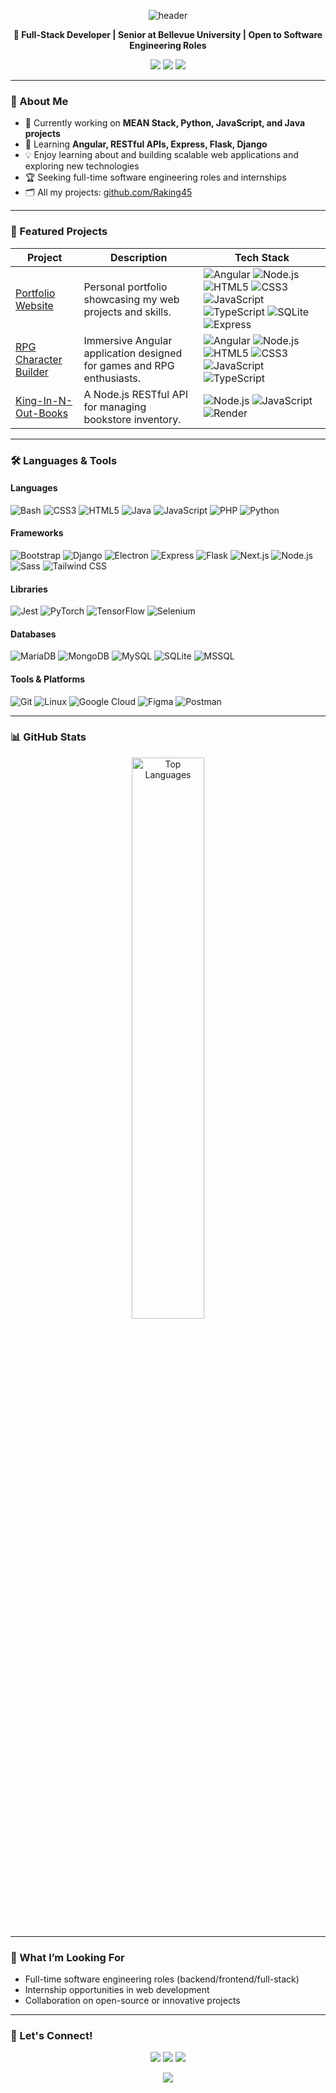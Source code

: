 <p align="center">
  <img src="https://capsule-render.vercel.app/api?type=waving&color=0:2B5BBD,100:130F40&height=180&section=header&text=Hi%20👋,%20I'm%20Robert%20King&fontSize=40&fontAlignY=35&desc=Web%20Developer%20%7C%20CIS%20Student%20%7C%20Tech%20Enthusiast&descSize=20&descAlign=62" alt="header"/>
</p>

<p align="center">
  <b>🚀 Full-Stack Developer | Senior at Bellevue University | Open to Software Engineering Roles</b>
</p>

<p align="center">
  <a href="mailto:rkdevstudio.com@gmail.com"><img src="https://img.shields.io/badge/Email-rkdevstudio.com@gmail.com-blue?style=flat-square&logo=gmail"></a>
  <a href="https://linkedin.com/in/robert-king-2301b11ba"><img src="https://img.shields.io/badge/LinkedIn-Robert%20King-0077B5?style=flat-square&logo=linkedin"></a>
  <a href="https://github.com/Raking45"><img src="https://img.shields.io/badge/GitHub-Raking45-181717?style=flat-square&logo=github"></a>
</p>

---

### 👋 About Me

- 🔭 Currently working on **MEAN Stack, Python, JavaScript, and Java projects**
- 🌱 Learning **Angular, RESTful APIs, Express, Flask, Django**
- 💡 Enjoy learning about and building scalable web applications and exploring new technologies
- 🏆 Seeking full-time software engineering roles and internships
- 🗂️ All my projects: [github.com/Raking45](https://github.com/Raking45)

---

### 🌟 Featured Projects

| Project | Description | Tech Stack |
| ------- | ----------- | ---------- |
| [Portfolio Website](https://github.com/Raking45/portfolio) | Personal portfolio showcasing my web projects and skills. | <img src="https://img.shields.io/badge/Angular-18-DD0031?style=for-the-badge&logo=angular&logoColor=white" alt="Angular"/> <img src="https://img.shields.io/badge/Node.js-20-339933?style=for-the-badge&logo=nodedotjs&logoColor=white" alt="Node.js"/> <img src="https://img.shields.io/badge/HTML5-E34F26?style=for-the-badge&logo=html5&logoColor=white" alt="HTML5"/> <img src="https://img.shields.io/badge/CSS3-1572B6?style=for-the-badge&logo=css3&logoColor=white" alt="CSS3"/> <img src="https://img.shields.io/badge/JavaScript-F7DF1E?style=for-the-badge&logo=javascript&logoColor=black" alt="JavaScript"/> <img src="https://img.shields.io/badge/TypeScript-3178C6?style=for-the-badge&logo=typescript&logoColor=white" alt="TypeScript"/> <img src="https://img.shields.io/badge/SQLite-003B57?style=for-the-badge&logo=sqlite&logoColor=white" alt="SQLite"/> <img src="https://img.shields.io/badge/Express-000000?style=for-the-badge&logo=express&logoColor=white" alt="Express"/> |
| [RPG Character Builder](https://github.com/Raking45/rpg-character-builder) | Immersive Angular application designed for games and RPG enthusiasts. | <img src="https://img.shields.io/badge/Angular-18-DD0031?style=for-the-badge&logo=angular&logoColor=white" alt="Angular"/> <img src="https://img.shields.io/badge/Node.js-20-339933?style=for-the-badge&logo=nodedotjs&logoColor=white" alt="Node.js"/> <img src="https://img.shields.io/badge/HTML5-E34F26?style=for-the-badge&logo=html5&logoColor=white" alt="HTML5"/> <img src="https://img.shields.io/badge/CSS3-1572B6?style=for-the-badge&logo=css3&logoColor=white" alt="CSS3"/> <img src="https://img.shields.io/badge/JavaScript-F7DF1E?style=for-the-badge&logo=javascript&logoColor=black" alt="JavaScript"/> <img src="https://img.shields.io/badge/TypeScript-3178C6?style=for-the-badge&logo=typescript&logoColor=white" alt="TypeScript"/> |
| [King-In-N-Out-Books](https://github.com/Raking45/king-in-n-out-books) | A Node.js RESTful API for managing bookstore inventory. | <img src="https://img.shields.io/badge/Node.js-339933?style=for-the-badge&logo=nodedotjs&logoColor=white" alt="Node.js"/> <img src="https://img.shields.io/badge/JavaScript-F7DF1E?style=for-the-badge&logo=javascript&logoColor=black" alt="JavaScript"/> <img src="https://img.shields.io/badge/Render-46E3B7?style=for-the-badge&logo=render&logoColor=black" alt="Render"/> |

---

### 🛠️ Languages & Tools

#### Languages
<p>
  <img src="https://img.shields.io/badge/Bash-4EAA25?style=for-the-badge&logo=gnubash&logoColor=white" alt="Bash"/>
  <img src="https://img.shields.io/badge/CSS3-1572B6?style=for-the-badge&logo=css3&logoColor=white" alt="CSS3"/>
  <img src="https://img.shields.io/badge/HTML5-E34F26?style=for-the-badge&logo=html5&logoColor=white" alt="HTML5"/>
  <img src="https://img.shields.io/badge/Java-007396?style=for-the-badge&logo=java&logoColor=white" alt="Java"/>
  <img src="https://img.shields.io/badge/JavaScript-F7DF1E?style=for-the-badge&logo=javascript&logoColor=black" alt="JavaScript"/>
  <img src="https://img.shields.io/badge/PHP-777BB4?style=for-the-badge&logo=php&logoColor=white" alt="PHP"/>
  <img src="https://img.shields.io/badge/Python-3776AB?style=for-the-badge&logo=python&logoColor=white" alt="Python"/>
</p>

#### Frameworks
<p>
  <img src="https://img.shields.io/badge/Bootstrap-7952B3?style=for-the-badge&logo=bootstrap&logoColor=white" alt="Bootstrap"/>
  <img src="https://img.shields.io/badge/Django-092E20?style=for-the-badge&logo=django&logoColor=white" alt="Django"/>
  <img src="https://img.shields.io/badge/Electron-47848F?style=for-the-badge&logo=electron&logoColor=white" alt="Electron"/>
  <img src="https://img.shields.io/badge/Express.js-000000?style=for-the-badge&logo=express&logoColor=white" alt="Express"/>
  <img src="https://img.shields.io/badge/Flask-000000?style=for-the-badge&logo=flask&logoColor=white" alt="Flask"/>
  <img src="https://img.shields.io/badge/Next.js-000000?style=for-the-badge&logo=nextdotjs&logoColor=white" alt="Next.js"/>
  <img src="https://img.shields.io/badge/Node.js-339933?style=for-the-badge&logo=nodedotjs&logoColor=white" alt="Node.js"/>
  <img src="https://img.shields.io/badge/Sass-CC6699?style=for-the-badge&logo=sass&logoColor=white" alt="Sass"/>
  <img src="https://img.shields.io/badge/Tailwind_CSS-38B2AC?style=for-the-badge&logo=tailwind-css&logoColor=white" alt="Tailwind CSS"/>
</p>

#### Libraries
<p>
  <img src="https://img.shields.io/badge/Jest-C21325?style=for-the-badge&logo=jest&logoColor=white" alt="Jest"/>
  <img src="https://img.shields.io/badge/PyTorch-EE4C2C?style=for-the-badge&logo=pytorch&logoColor=white" alt="PyTorch"/>
  <img src="https://img.shields.io/badge/TensorFlow-FF6F00?style=for-the-badge&logo=tensorflow&logoColor=white" alt="TensorFlow"/>
  <img src="https://img.shields.io/badge/Selenium-43B02A?style=for-the-badge&logo=selenium&logoColor=white" alt="Selenium"/>
</p>

#### Databases
<p>
  <img src="https://img.shields.io/badge/MariaDB-003545?style=for-the-badge&logo=mariadb&logoColor=white" alt="MariaDB"/>
  <img src="https://img.shields.io/badge/MongoDB-47A248?style=for-the-badge&logo=mongodb&logoColor=white" alt="MongoDB"/>
  <img src="https://img.shields.io/badge/MySQL-4479A1?style=for-the-badge&logo=mysql&logoColor=white" alt="MySQL"/>
  <img src="https://img.shields.io/badge/SQLite-003B57?style=for-the-badge&logo=sqlite&logoColor=white" alt="SQLite"/>
  <img src="https://img.shields.io/badge/Microsoft_SQL_Server-CC2927?style=for-the-badge&logo=microsoftsqlserver&logoColor=white" alt="MSSQL"/>
</p>

#### Tools & Platforms
<p>
  <img src="https://img.shields.io/badge/Git-F05032?style=for-the-badge&logo=git&logoColor=white" alt="Git"/>
  <img src="https://img.shields.io/badge/Linux-FCC624?style=for-the-badge&logo=linux&logoColor=black" alt="Linux"/>
  <img src="https://img.shields.io/badge/Google_Cloud-4285F4?style=for-the-badge&logo=googlecloud&logoColor=white" alt="Google Cloud"/>
  <img src="https://img.shields.io/badge/Figma-F24E1E?style=for-the-badge&logo=figma&logoColor=white" alt="Figma"/>
  <img src="https://img.shields.io/badge/Postman-FF6C37?style=for-the-badge&logo=postman&logoColor=white" alt="Postman"/>
</p>

---

### 📊 GitHub Stats

<p align="center">
  <img src="https://github-readme-stats.vercel.app/api/top-langs/?username=Raking45&layout=compact&theme=chartreuse-dark&hide_border=true" alt="Top Languages" width="48%"  />
</p>

---

### 👀 What I’m Looking For

- Full-time software engineering roles (backend/frontend/full-stack)
- Internship opportunities in web development
- Collaboration on open-source or innovative projects

---

### 🤝 Let's Connect!

<p align="center">
  <a href="https://linkedin.com/in/robert-king-2301b11ba"><img src="https://img.shields.io/badge/LinkedIn-Robert%20King-0077B5?style=for-the-badge&logo=linkedin"></a>
  <a href="mailto:rkdevstudio.com@gmail.com"><img src="https://img.shields.io/badge/Email-rkdevstudio.com@gmail.com-D14836?style=for-the-badge&logo=gmail&logoColor=white"></a>
  <a href="https://github.com/Raking45"><img src="https://img.shields.io/badge/GitHub-Raking45-181717?style=for-the-badge&logo=github"></a>
</p>

<p align="center">
  <img src="https://capsule-render.vercel.app/api?type=waving&color=0:2B5BBD,100:130F40&height=120&section=footer"/>
</p>
